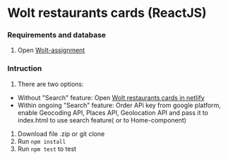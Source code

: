 
# Wolt restaurants cards (ReactJS)

### Requirements and database
1. Open [Wolt-assignment](https://github.com/woltapp/summer2020#bonus)

### Intruction

1. There are two options:
  - Without "Search" feature: Open [Wolt restaurants cards in netlify ](https://react-wolt-restaurants-cards.netlify.com/)
  - Within ongoing "Search" feature: Order APi key from google platform, enable Geocoding API, Places API, Geolocation API and pass it to index.html to use search feature( or to Home-component)
1. Download file .zip or git clone
1. Run `npm install`
1. Run `npm test` to test 
